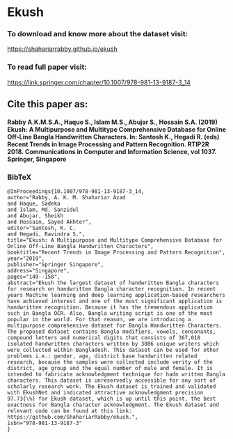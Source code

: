 # Ekush

### To download and know more about the dataset visit:  
https://shahariarrabby.github.io/ekush
### To read full paper visit: 
https://link.springer.com/chapter/10.1007/978-981-13-9187-3_14

## Cite this paper as:
#### Rabby A.K.M.S.A., Haque S., Islam M.S., Abujar S., Hossain S.A. (2019) Ekush: A Multipurpose and Multitype Comprehensive Database for Online Off-Line Bangla Handwritten Characters. In: Santosh K., Hegadi R. (eds) Recent Trends in Image Processing and Pattern Recognition. RTIP2R 2018. Communications in Computer and Information Science, vol 1037. Springer, Singapore


### BibTeX

```
@InProceedings{10.1007/978-981-13-9187-3_14,
author="Rabby, A. K. M. Shahariar Azad
and Haque, Sadeka
and Islam, Md. Sanzidul
and Abujar, Sheikh
and Hossain, Sayed Akhter",
editor="Santosh, K. C.
and Hegadi, Ravindra S.",
title="Ekush: A Multipurpose and Multitype Comprehensive Database for Online Off-Line Bangla Handwritten Characters",
booktitle="Recent Trends in Image Processing and Pattern Recognition",
year="2019",
publisher="Springer Singapore",
address="Singapore",
pages="149--158",
abstract="Ekush the largest dataset of handwritten Bangla characters for research on handwritten Bangla character recognition. In recent years Machine learning and deep learning application-based researchers have achieved interest and one of the most significant application is handwritten recognition. Because it has the tremendous application such in Bangla OCR. Also, Bangla writing script is one of the most popular in the world. For that reason, we are introducing a multipurpose comprehensive dataset for Bangla Handwritten Characters. The proposed dataset contains Bangla modifiers, vowels, consonants, compound letters and numerical digits that consists of 367,018 isolated handwritten characters written by 3086 unique writers which were collected within Bangladesh. This dataset can be used for other problems i.e.: gender, age, district base handwritten related research, because the samples were collected include verity of the district, age group and the equal number of male and female. It is intended to fabricate acknowledgment technique for hadn written Bangla characters. This dataset is unreservedly accessible for any sort of scholarly research work. The Ekush dataset is trained and validated with EkushNet and indicated attractive acknowledgment precision 97.73{\%} for Ekush dataset, which is up until this point, the best exactness for Bangla character acknowledgment. The Ekush dataset and relevant code can be found at this link: https://github.com/ShahariarRabby/ekush.",
isbn="978-981-13-9187-3"
}

```
